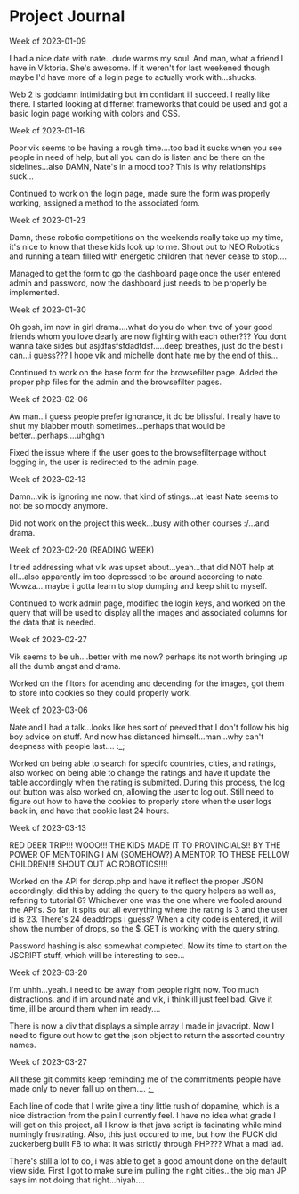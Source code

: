 # Project Journal

Week of 2023-01-09


I had a nice date with nate...dude warms my soul. And man, what a friend I have in Viktoria. She's awesome. If it weren't for last weekened though maybe I'd have more of a login page to actually work with...shucks.

Web 2 is goddamn intimidating but im confidant ill succeed. I really like there. I started looking at differnet frameworks that could be used and got a basic login page working with colors and CSS. 

Week of 2023-01-16


Poor vik seems to be having a rough time....too bad it sucks when you see people in need of help, but all you can do is listen and be there on the sidelines...also DAMN, Nate's in a mood too? This is why relationships suck...


Continued to work on the login page, made sure the form was properly working, assigned a method to the associated form.

Week of 2023-01-23

Damn, these robotic competitions on the weekends really take up my time, it's nice to know that these kids look up to me. Shout out to NEO Robotics and running a team filled with energetic children that never cease to stop....

Managed to get the form to go the dashboard page once the user entered admin and password, now the dashboard just needs to be properly be implemented.

Week of 2023-01-30

Oh gosh, im now in girl drama....what do you do when two of your good friends whom you love dearly are now fighting with each other??? You dont wanna take sides but asjdfasfsfdadfdsf.....deep breathes, just do the best i can...i guess??? I hope vik and michelle dont hate me by the end of this...

Continued to work on the base form for the browsefilter page. Added the proper php files for the admin and the browsefilter pages. 

Week of 2023-02-06

Aw man...i guess people prefer ignorance, it do be blissful. I really have to shut my blabber mouth sometimes...perhaps that would be better...perhaps....uhghgh

Fixed the issue where if the user goes to the browsefilterpage without logging in, the user is redirected to the admin page.

Week of 2023-02-13

Damn...vik is ignoring me now. that kind of stings...at least Nate seems to not be so moody anymore.

Did not work on the project this week...busy with other courses :/...and drama.

Week of 2023-02-20 (READING WEEK)

I tried addressing what vik was upset about...yeah...that did NOT help at all...also apparently im too depressed to be around according to nate. Wowza....maybe i gotta learn to stop dumping and keep shit to myself.

Continued to work admin page, modified the login keys, and worked on the query that will be used to display all the images and associated columns for the data that is needed.

Week of 2023-02-27

Vik seems to be uh....better with me now? perhaps its not worth bringing up all the dumb angst and drama.

Worked on the filtors for acending and decending for the images, got them to store into cookies so they could properly work.

Week of 2023-03-06

Nate and I had a talk...looks like hes sort of peeved that I don't follow his big boy advice on stuff. And now has distanced himself...man...why can't deepness with people last.... :_;

Worked on being able to search for specifc countries, cities, and ratings, also worked on being able to change the ratings and have it update the table accordingly when the rating is submitted. During this process, the log out button was also worked on, allowing the user to log out. Still need to figure out how to have the cookies to properly store when the user logs back in, and have that cookie last 24 hours.

Week of 2023-03-13

RED DEER TRIP!!! WOOO!!! THE KIDS MADE IT TO PROVINCIALS!! BY THE POWER OF MENTORING I AM (SOMEHOW?) A MENTOR TO THESE FELLOW CHILDREN!!! SHOUT OUT AC ROBOTICS!!!!

Worked on the API for ddrop.php and have it reflect the proper JSON accordingly, did this by adding the query to the query helpers as well as, refering to tutorial 6? Whichever one was the one where 
we fooled around the API's. So far, it spits out all everything where the rating is 3 and the user id is 23. There's 24 deaddrops i guess? When a city code is entered, it will show the number of drops, so the $_GET is working with the query string.

Password hashing is also somewhat completed. Now its time to start on the JSCRIPT stuff, which will be interesting to see...

Week of 2023-03-20

I'm uhhh...yeah..i need to be away from people right now. Too much distractions. and if im around nate and vik, i think ill just feel bad. Give it time, ill be around them when im ready....

There is now a div that displays a simple array I made in javacript. Now I need to figure out how to get the json object to return the assorted country names.

Week of 2023-03-27

All these git commits keep reminding me of the commitments people have made only to never fall up on them.... ;_

Each line of code that I write give a tiny little rush of dopamine, which is a nice distraction from the pain I currently feel. I have no idea what grade I will get on this project, all I know is that java script is facinating while mind numingly frustrating. Also, this just occured to me, but how the FUCK did zuckerberg built FB to what it was strictly through PHP??? What a mad lad. 

There's still a lot to do, i was able to get a good amount done on the default view side. First I got to make sure im pulling the right cities...the big man JP says im not doing that right...hiyah....

